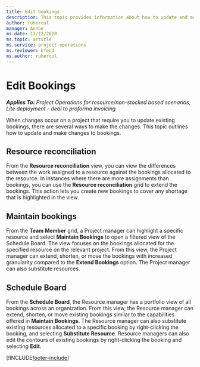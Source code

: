```yaml
---
title: Edit bookings
description: This topic provides information about how to update and make changes to bookings. 
author: ruhercul
manager: Annbe
ms.date: 11/12/2020
ms.topic: article
ms.service: project-operations
ms.reviewer: kfend 
ms.author: ruhercul
---
```


# Edit Bookings

_**Applies To:** Project Operations for resource/non-stocked based scenarios, Lite deployment - deal to proforma invoicing_


When changes occur on a project that require you to update existing bookings, there are several ways to make the changes. This topic outlines how to update and make changes to bookings.

## Resource reconciliation

From the **Resource reconciliation** view, you can view the differences between the work assigned to a resource against the bookings allocated to the resource. In instances where there are more assignments than bookings, you can use the **Resource reconciliation** grid to extend the bookings. This action lets you create new bookings to cover any shortage that is highlighted in the view.

## Maintain bookings

From the **Team Member** grid, a Project manager can highlight a specific resource and select **Maintain Bookings** to open a filtered view of the Schedule Board. The view focuses on the bookings allocated for the specified resource on the relevant project. From this view, the Project manager can extend, shorten, or move the bookings with increased granularity compared to the **Extend Bookings** option. The Project manager can also substitute resources.

## Schedule Board

From the **Schedule Board**, the Resource manager has a portfolio view of all bookings across an organization. From this view, the Resource manager can extend, shorten, or move existing bookings similar to the capabilities offered in **Maintain Bookings**. The Resource manager can also substitute existing resources allocated to a specific booking by right-clicking the booking, and selecting **Substitute Resource**. Resource managers can also edit the contours of existing bookings by right-clicking the booking and selecting **Edit**.


[!INCLUDE[footer-include](../includes/footer-banner.md)]